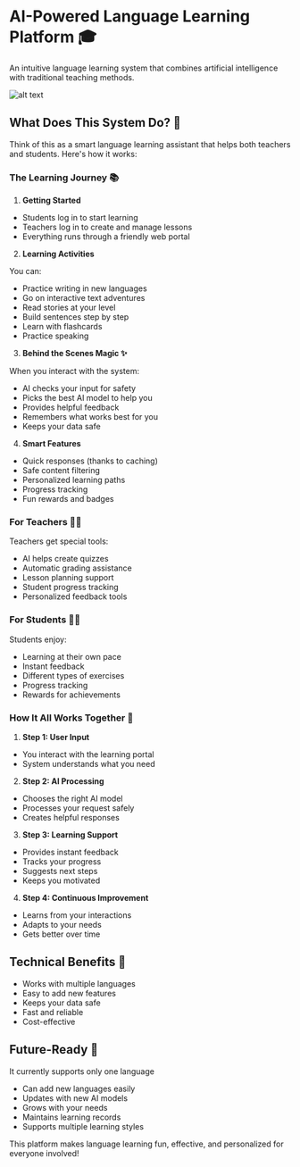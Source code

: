 # AI-Powered Language Learning Platform 🎓

An intuitive language learning system that combines artificial intelligence with traditional teaching methods.

![alt text](GenAi-Architecture.png)

## What Does This System Do? 🤔

Think of this as a smart language learning assistant that helps both teachers and students. Here's how it works:

### The Learning Journey 📚

1. **Getting Started**
  - Students log in to start learning
  - Teachers log in to create and manage lessons
  - Everything runs through a friendly web portal

2. **Learning Activities**

  You can:
  - Practice writing in new languages
  - Go on interactive text adventures
  - Read stories at your level
  - Build sentences step by step
  - Learn with flashcards
  - Practice speaking

3. **Behind the Scenes Magic ✨**

  When you interact with the system:
  - AI checks your input for safety
  - Picks the best AI model to help you
  - Provides helpful feedback
  - Remembers what works best for you
  - Keeps your data safe

4. **Smart Features**
  - Quick responses (thanks to caching)
  - Safe content filtering
  - Personalized learning paths
  - Progress tracking
  - Fun rewards and badges

### For Teachers 👩‍🏫

Teachers get special tools:
- AI helps create quizzes
- Automatic grading assistance
- Lesson planning support
- Student progress tracking
- Personalized feedback tools

### For Students 👨‍🎓

Students enjoy:
- Learning at their own pace
- Instant feedback
- Different types of exercises
- Progress tracking
- Rewards for achievements

### How It All Works Together 🔄

1. **Step 1: User Input**
  - You interact with the learning portal
  - System understands what you need

2. **Step 2: AI Processing**
  - Chooses the right AI model
  - Processes your request safely
  - Creates helpful responses

3. **Step 3: Learning Support**
  - Provides instant feedback
  - Tracks your progress
  - Suggests next steps
  - Keeps you motivated

4. **Step 4: Continuous Improvement**
  - Learns from your interactions
  - Adapts to your needs
  - Gets better over time

## Technical Benefits 🔧

- Works with multiple languages
- Easy to add new features
- Keeps your data safe
- Fast and reliable
- Cost-effective

## Future-Ready 🚀
It currently supports only one language

- Can add new languages easily
- Updates with new AI models
- Grows with your needs
- Maintains learning records
- Supports multiple learning styles

This platform makes language learning fun, effective, and personalized for everyone involved!
